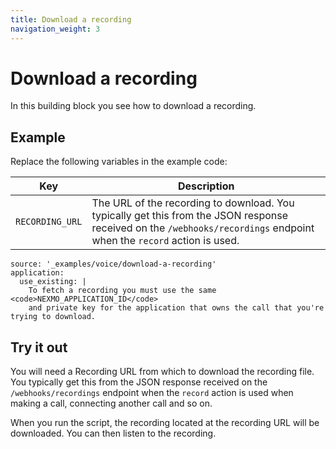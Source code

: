 ```yaml
---
title: Download a recording
navigation_weight: 3
---
```


# Download a recording

In this building block you see how to download a recording.

## Example

Replace the following variables in the example code:

Key |	Description
-- | --
`RECORDING_URL` |	The URL of the recording to download. You typically get this from the JSON response received on the `/webhooks/recordings` endpoint when the `record` action is used.

```building_blocks
source: '_examples/voice/download-a-recording'
application:
  use_existing: |
    To fetch a recording you must use the same <code>NEXMO_APPLICATION_ID</code>
    and private key for the application that owns the call that you're trying to download.
```

## Try it out

You will need a Recording URL from which to download the recording file. You typically get this from the JSON response received on the `/webhooks/recordings` endpoint when the `record` action is used when making a call, connecting another call and so on.

When you run the script, the recording located at the recording URL will
be downloaded. You can then listen to the recording.
